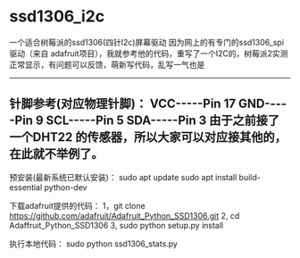 # ssd1306_i2c
一个适合树莓派的ssd1306(四针I2c)屏幕驱动
因为网上的有专门的ssd1306_spi驱动（来自 adafruit项目），我就参考他的代码，重写了一个I2C的，树莓派2实测正常显示，有问题可以反馈，萌新写代码，乱写一气也是

-------------------
针脚参考(对应物理针脚)：
VCC-----Pin 17
GND-----Pin 9
SCL-----Pin 5
SDA-----Pin 3
由于之前接了一个DHT22 的传感器，所以大家可以对应接其他的，在此就不举例了。
--------------------
预安装(最新系统已默认安装)：
sudo apt update
sudo apt install build-essential python-dev

下载adafruit提供的代码：
1，git clone https://github.com/adafruit/Adafruit_Python_SSD1306.git
2, cd Adaffruit_Python_SSD1306
3, sudo python setup.py install

执行本地代码：
sudo python ssd1306_stats.py

